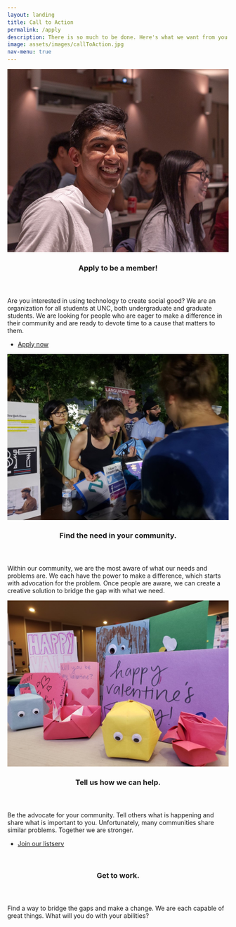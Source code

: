 ```yaml
---
layout: landing
title: Call to Action
permalink: /apply
description: There is so much to be done. Here's what we want from you.
image: assets/images/callToAction.jpg
nav-menu: true
---
```


<!-- Main -->
<div id="main">

<!-- One -->
<!--<section id="one">
	<div class="inner">
		<a href="generic.html" class="image">
			<img src="assets/images/apply.jpg" alt="" data-position="25% 25%" />
		</a>
		<header class="major">
			<h2>Apply to be a member!</h2>
		</header>
		<p>Are you interested in using technology to create social good? We are an organization for all students at UNC, both undergraduate and graduate students. We are looking for people who are eager to make a difference in their community and are ready to devote time to a cause that matters to them.</p>
		<ul class="actions">
			<li><a href="https://docs.google.com/forms/d/15Akd1tY8OvEyc3APeauhZ_PSiDgBI3FQxdqc5RiH7u0/" class="button special big">Apply now</a></li>
		</ul>
	</div>
</section>-->

<!-- Two -->
<section id="two" class="spotlights">
	<section>
		<a href="" class="image">
			<img src="assets/images/apply.jpg" alt="" data-position="center center" />
		</a>
		<div class="content">
			<div class="inner">
				<header class="major">
					<h3>Apply to be a member!</h3>
				</header>
				<p>Are you interested in using technology to create social good? We are an organization for all students at UNC, both undergraduate and graduate students. We are looking for people who are eager to make a difference in their community and are ready to devote time to a cause that matters to them.</p>
				<ul class="actions">
					<li><a href="https://docs.google.com/forms/d/e/1FAIpQLSef-pTBiDS6XNjPZajql8QbRt5raf1ER9SxsKC-En4XVj4_9g/viewform?usp=pp_url" class="button special big">Apply now</a></li>
				</ul>
			</div>
		</div>
	</section>
	<!---->
	<section>
		<a href="" class="image">
			<img src="assets/images/needInTheCommunity.jpg" alt="" data-position="center center" />
		</a>
		<div class="content">
			<div class="inner">
				<header class="major">
					<h3>Find the need in your community.</h3>
				</header>
				<p>Within our community, we are the most aware of what our needs and problems are. We each have the power to make a difference, which starts with advocation for the problem. Once people are aware, we can create a creative solution to bridge the gap with what we need.</p>
				<!--<ul class="actions">
					<li><a href="generic.html" class="button">Learn more</a></li>
				</ul>-->
			</div>
		</div>
	</section>
	<section>
		<a href="" class="image">
			<img src="assets/images/tellUsHowWeCanHelp.jpg" alt="" data-position="top center" />
		</a>
		<div class="content">
			<div class="inner">
				<header class="major">
					<h3>Tell us how we can help.</h3>
				</header>
				<p>Be the advocate for your community. Tell others what is happening and share what is important to you. Unfortunately, many communities share similar problems. Together we are stronger.</p>
				<ul class="actions">
					<li><a href="https://docs.google.com/forms/d/e/1FAIpQLSdug-fT_YsV0NUG7LPFBJXyzi9bFwYIDqiV1cjY-BaRZOjW3Q/viewform?usp=pp_url" class="button">Join our listserv</a></li>
				</ul>
			</div>
		</div>
	</section>
	<section>
		<a href="" class="image">
			<img src="assets/images/getToWork.jpg" alt="" data-position="25% 25%" />
		</a>
		<div class="content">
			<div class="inner">
				<header class="major">
					<h3>Get to work.</h3>
				</header>
				<p>Find a way to bridge the gaps and make a change. We are each capable of great things. What will you do with your abilities?</p>
				<ul class="actions">
					<!--<li><a href="generic.html" class="button">Learn more</a></li>-->
				</ul>
			</div>
		</div>
	</section>
</section>
</div>
